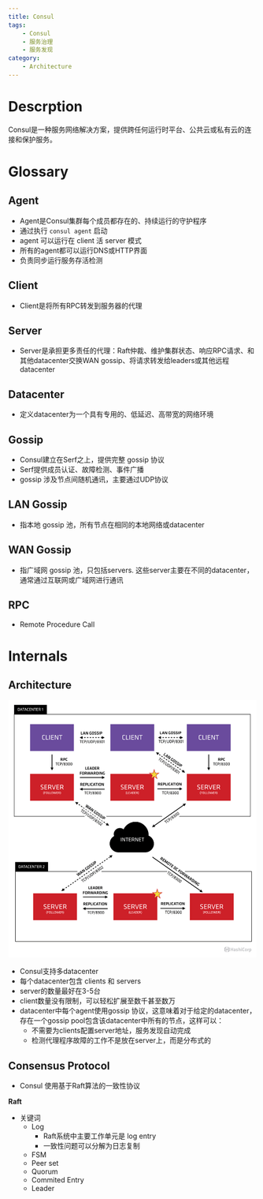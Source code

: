 ```yaml
---
title: Consul
tags:
    - Consul
    - 服务治理
    - 服务发现
category:
    - Architecture
---
```


# Descrption

Consul是一种服务网络解决方案，提供跨任何运行时平台、公共云或私有云的连接和保护服务。

# Glossary

## Agent

- Agent是Consul集群每个成员都存在的、持续运行的守护程序
- 通过执行 `consul agent` 启动
- agent 可以运行在 client 活 server 模式
- 所有的agent都可以运行DNS或HTTP界面
- 负责同步运行服务存活检测

## Client

- Client是将所有RPC转发到服务器的代理

## Server

- Server是承担更多责任的代理：Raft仲裁、维护集群状态、响应RPC请求、和其他datacenter交换WAN gossip、将请求转发给leaders或其他远程datacenter

## Datacenter

- 定义datacenter为一个具有专用的、低延迟、高带宽的网络环境

## Gossip

- Consul建立在Serf之上，提供完整 gossip 协议
- Serf提供成员认证、故障检测、事件广播
- gossip 涉及节点间随机通讯，主要通过UDP协议

## LAN Gossip

- 指本地 gossip 池，所有节点在相同的本地网络或datacenter

## WAN Gossip

- 指广域网 gossip 池，只包括servers. 这些server主要在不同的datacenter，通常通过互联网或广域网进行通讯

## RPC

- Remote Procedure Call

# Internals

## Architecture

![](imgs/001.png)

- Consul支持多datacenter
- 每个datacenter包含 clients  和 servers
- server的数量最好在3-5台
- client数量没有限制，可以轻松扩展至数千甚至数万
- datacenter中每个agent使用gossip 协议，这意味着对于给定的datacenter，存在一个gossip pool包含该datacenter中所有的节点，这样可以：
  - 不需要为clients配置server地址，服务发现自动完成
  - 检测代理程序故障的工作不是放在server上，而是分布式的

## Consensus Protocol

- Consul 使用基于Raft算法的一致性协议

**Raft**

- 关键词
  - Log
    - Raft系统中主要工作单元是 log entry
    - 一致性问题可以分解为日志复制
  - FSM
  - Peer set
  - Quorum
  - Commited Entry
  - Leader